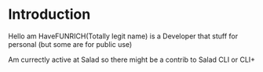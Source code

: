 # Introduction
Hello am HaveFUNRICH(Totally legit name) is a Developer that stuff for personal (but some are for public use)

Am currectly active at Salad so there might be a contrib to Salad CLI or CLI+
